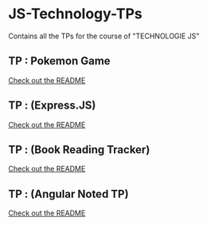 # JS-Technology-TPs
Contains all the TPs for the course of "TECHNOLOGIE JS"

## TP : Pokemon Game
[Check out the README](PokemonGame/README.md)

## TP : (Express.JS)
[Check out the README](Express-CRUD/README.md)

## TP : (Book Reading Tracker)
[Check out the README](BookReadingTracker/README.md)

## TP : (Angular Noted TP)
[Check out the README](tp-books-note/README.md)